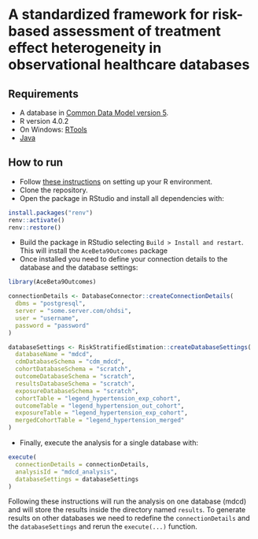 # A standardized framework for risk-based assessment of treatment effect heterogeneity in observational healthcare databases

## Requirements

- A database in [Common Data Model version 5](https://github.com/OHDSI/CommonDataModel).
- R version 4.0.2
- On Windows: [RTools](https://cran.r-project.org/bin/windows/Rtools/)
- [Java](https://www.java.com/en/)

## How to run

- Follow [these instructions](https://ohdsi.github.io/Hades/rSetup.html) on setting up your R environment.
- Clone the repository.
- Open the package in RStudio and install all dependencies with:

```r
install.packages("renv")
renv::activate()
renv::restore()
```
- Build the package in RStudio selecting `Build > Install and restart`. This will install the `AceBeta9Outcomes` package
- Once installed you need to define your connection details to the database and the database settings:
```r
library(AceBeta9Outcomes)

connectionDetails <- DatabaseConnector::createConnectionDetails(
  dbms = "postgresql",
  server = "some.server.com/ohdsi",
  user = "username",
  password = "password"
)

databaseSettings <- RiskStratifiedEstimation::createDatabaseSettings(
  databaseName = "mdcd",
  cdmDatabaseSchema = "cdm_mdcd",
  cohortDatabaseSchema = "scratch",
  outcomeDatabaseSchema = "scratch",
  resultsDatabaseSchema = "scratch",
  exposureDatabaseSchema = "scratch",
  cohortTable = "legend_hypertension_exp_cohort",
  outcomeTable = "legend_hypertension_out_cohort",
  exposureTable = "legend_hypertension_exp_cohort",
  mergedCohortTable = "legend_hypertension_merged"
)
```
- Finally, execute the analysis for a single database with:
```r
execute(
  connectionDetails = connectionDetails,
  analysisId = "mdcd_analysis",
  databaseSettings = databaseSettings
)
```

Following these instructions will run the analysis on one database (mdcd) and
will store the results inside the directory named `results`. To generate
results on other databases we need to redefine the `connectionDetails` and the
`databaseSettings` and rerun the `execute(...)` function.
